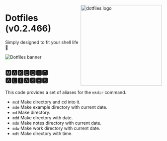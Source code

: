 <!-- markdownlint-disable MD033 MD041 -->

<img src="https://kura.pro/dotfiles/v2/images/logos/dotfiles.svg"
alt="dotfiles logo" width="261" align="right" />

<!-- markdownlint-enable MD033 MD041 -->

# Dotfiles (v0.2.466)

Simply designed to fit your shell life 🐚

![Dotfiles banner][banner]

## 🅼🅰🅺🅴🅳🅸🆁 🅰🅻🅸🅰🆂🅴🆂

This code provides a set of aliases for the `mkdir` command.

- `mcd` Make directory and cd into it.
- `mde` Make example directory with current date.
- `md` Make directory.
- `mdd` Make directory with date.
- `mdn` Make notes directory with current date.
- `mdw` Make work directory with current date.
- `mdt` Make directory with time.

[banner]: https://kura.pro/dotfiles/v2/images/titles/title-dotfiles.svg
